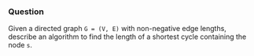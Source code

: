 ### Question

Given a directed graph `G = (V, E)` with non-negative edge lengths, describe an algorithm to find the length of a shortest cycle containing the node `s`.
